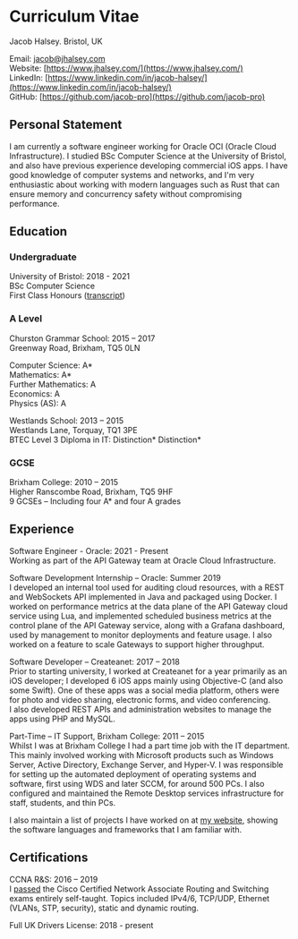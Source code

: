 # Curriculum Vitae

Jacob Halsey. Bristol, UK

Email: [jacob@jhalsey.com](mailto:jacob@jhalsey.com) \
Website: [https://www.jhalsey.com/](https://www.jhalsey.com/) \
LinkedIn: [https://www.linkedin.com/in/jacob-halsey/](https://www.linkedin.com/in/jacob-halsey/) \
GitHub: [https://github.com/jacob-pro](https://github.com/jacob-pro)

## Personal Statement

I am currently a software engineer working for Oracle OCI (Oracle Cloud Infrastructure).
I studied BSc Computer Science at the University of Bristol, and also have
previous experience developing commercial iOS apps.
I have good knowledge of computer systems and networks, and
I'm very enthusiastic about working with modern languages such as Rust that can ensure
memory and concurrency safety without compromising performance.

## Education

### Undergraduate

University of Bristol: 2018 - 2021 \
BSc Computer Science \
First Class Honours ([transcript](https://www.jhalsey.com/transcript.pdf))

### A Level

Churston Grammar School: 2015 – 2017 \
Greenway Road, Brixham, TQ5 0LN

Computer Science: A* \
Mathematics: A* \
Further Mathematics: A \
Economics: A \
Physics (AS): A

Westlands School: 2013 – 2015 \
Westlands Lane, Torquay, TQ1 3PE \
BTEC Level 3 Diploma in IT: Distinction* Distinction*

### GCSE

Brixham College: 2010 – 2015 \
Higher Ranscombe Road, Brixham, TQ5 9HF \
9 GCSEs – Including four A* and four A grades

## Experience

Software Engineer - Oracle: 2021 - Present \
Working as part of the API Gateway team at Oracle Cloud Infrastructure.

Software Development Internship – Oracle: Summer 2019 \
I developed an internal tool used for auditing cloud resources, with a REST and WebSockets API implemented in Java and 
packaged using Docker. 
I worked on performance metrics at the data plane of the API Gateway cloud service using Lua, 
and implemented scheduled business metrics at the control plane of the API Gateway service, 
along with a Grafana dashboard, used by management to monitor deployments and feature usage. 
I also worked on a feature to scale Gateways to support higher throughput.

Software Developer – Createanet: 2017 – 2018 \
Prior to starting university, I worked at Createanet for a year primarily as an iOS developer; I developed 6 iOS apps mainly using Objective-C (and also some Swift). 
One of these apps was a social media platform, others were for photo and video sharing, electronic forms, and video conferencing.  
I also developed REST APIs and administration websites to manage the apps using PHP and MySQL.

Part-Time – IT Support, Brixham College: 2011 – 2015 \
Whilst I was at Brixham College I had a part time job with the IT department. 
This mainly involved working with Microsoft products such as Windows Server, Active Directory, Exchange Server, and Hyper-V. 
I was responsible for setting up the automated deployment of operating systems and software, first using WDS and later SCCM, for around 500 PCs. 
I also configured and maintained the Remote Desktop services infrastructure for staff, students, and thin PCs.

I also maintain a list of projects I have worked on at [my website](https://www.jhalsey.com/projects.html), showing the software languages and frameworks that I am familiar with.

## Certifications

CCNA R&S: 2016 – 2019 \
I [passed](https://www.youracclaim.com/badges/a6762ff6-7d76-4c09-95b1-bcee09c4586b/public_url) the Cisco Certified Network Associate Routing and Switching exams entirely self-taught. 
Topics included IPv4/6, TCP/UDP, Ethernet (VLANs, STP, security), static and dynamic routing.

Full UK Drivers License: 2018 - present

